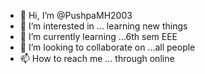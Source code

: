 - 👋 Hi, I’m @PushpaMH2003
- 👀 I’m interested in ... learning new things
- 🌱 I’m currently learning ...6th sem EEE
- 💞️ I’m looking to collaborate on ...all people
- 📫 How to reach me ... through online

<!---
PushpaMH2003/PushpaMH2003 is a ✨ special ✨ repository because its `README.md` (this file) appears on your GitHub profile.
You can click the Preview link to take a look at your changes.
--->
